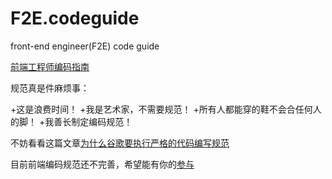 F2E.codeguide
=============

front-end engineer(F2E) code guide

[前端工程师编码指南](http://zerosoul.github.io/F2E.codeguide/index.html)

规范真是件麻烦事：

+这是浪费时间！
+我是艺术家，不需要规范！
+所有人都能穿的鞋不会合任何人的脚！
+我善长制定编码规范！

不妨看看这篇文章[为什么谷歌要执行严格的代码编写规范](http://www.vaikan.com/google-coding-standards/)

目前前端编码规范还不完善，希望能有你的[参与](https://github.com/zerosoul/F2E.codeguide/pulls)
